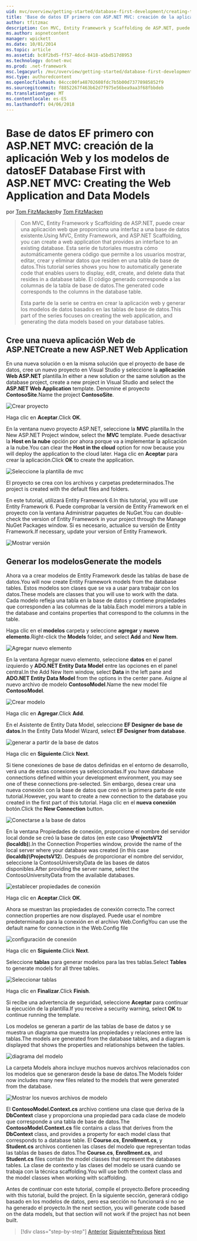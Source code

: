 ```yaml
---
uid: mvc/overview/getting-started/database-first-development/creating-the-web-application
title: 'Base de datos EF primero con ASP.NET MVC: creación de la aplicación Web y los modelos de datos | Documentos de Microsoft'
author: tfitzmac
description: Con MVC, Entity Framework y Scaffolding de ASP.NET, puede crear una aplicación web que proporciona una interfaz a una base de datos existente. Este tutorial seri...
ms.author: aspnetcontent
manager: wpickett
ms.date: 10/01/2014
ms.topic: article
ms.assetid: bc8f2bd5-ff57-4dcd-8418-a5bd517d8953
ms.technology: dotnet-mvc
ms.prod: .net-framework
msc.legacyurl: /mvc/overview/getting-started/database-first-development/creating-the-web-application
msc.type: authoredcontent
ms.openlocfilehash: 04ccc00fa48702608fdc7b5b00d73778985852f9
ms.sourcegitcommit: f8852267f463b62d7f975e56bea9aa3f68fbbdeb
ms.translationtype: MT
ms.contentlocale: es-ES
ms.lasthandoff: 04/06/2018
---
```

<a name="ef-database-first-with-aspnet-mvc-creating-the-web-application-and-data-models"></a><span data-ttu-id="d58ef-104">Base de datos EF primero con ASP.NET MVC: creación de la aplicación Web y los modelos de datos</span><span class="sxs-lookup"><span data-stu-id="d58ef-104">EF Database First with ASP.NET MVC: Creating the Web Application and Data Models</span></span>
====================
<span data-ttu-id="d58ef-105">por [Tom FitzMacken](https://github.com/tfitzmac)</span><span class="sxs-lookup"><span data-stu-id="d58ef-105">by [Tom FitzMacken](https://github.com/tfitzmac)</span></span>

> <span data-ttu-id="d58ef-106">Con MVC, Entity Framework y Scaffolding de ASP.NET, puede crear una aplicación web que proporciona una interfaz a una base de datos existente.</span><span class="sxs-lookup"><span data-stu-id="d58ef-106">Using MVC, Entity Framework, and ASP.NET Scaffolding, you can create a web application that provides an interface to an existing database.</span></span> <span data-ttu-id="d58ef-107">Esta serie de tutoriales muestra cómo automáticamente genera código que permite a los usuarios mostrar, editar, crear y eliminar datos que residen en una tabla de base de datos.</span><span class="sxs-lookup"><span data-stu-id="d58ef-107">This tutorial series shows you how to automatically generate code that enables users to display, edit, create, and delete data that resides in a database table.</span></span> <span data-ttu-id="d58ef-108">El código generado corresponde a las columnas de la tabla de base de datos.</span><span class="sxs-lookup"><span data-stu-id="d58ef-108">The generated code corresponds to the columns in the database table.</span></span>
> 
> <span data-ttu-id="d58ef-109">Esta parte de la serie se centra en crear la aplicación web y generar los modelos de datos basados en las tablas de base de datos.</span><span class="sxs-lookup"><span data-stu-id="d58ef-109">This part of the series focuses on creating the web application, and generating the data models based on your database tables.</span></span>


## <a name="create-a-new-aspnet-web-application"></a><span data-ttu-id="d58ef-110">Cree una nueva aplicación Web de ASP.NET</span><span class="sxs-lookup"><span data-stu-id="d58ef-110">Create a new ASP.NET Web Application</span></span>

<span data-ttu-id="d58ef-111">En una nueva solución o en la misma solución que el proyecto de base de datos, cree un nuevo proyecto en Visual Studio y seleccione la **aplicación Web ASP.NET** plantilla.</span><span class="sxs-lookup"><span data-stu-id="d58ef-111">In either a new solution or the same solution as the database project, create a new project in Visual Studio and select the **ASP.NET Web Application** template.</span></span> <span data-ttu-id="d58ef-112">Denomine el proyecto **ContosoSite**.</span><span class="sxs-lookup"><span data-stu-id="d58ef-112">Name the project **ContosoSite**.</span></span>

![Crear proyecto](creating-the-web-application/_static/image1.png)

<span data-ttu-id="d58ef-114">Haga clic en **Aceptar**.</span><span class="sxs-lookup"><span data-stu-id="d58ef-114">Click **OK**.</span></span>

<span data-ttu-id="d58ef-115">En la ventana nuevo proyecto ASP.NET, seleccione la **MVC** plantilla.</span><span class="sxs-lookup"><span data-stu-id="d58ef-115">In the New ASP.NET Project window, select the **MVC** template.</span></span> <span data-ttu-id="d58ef-116">Puede desactivar la **Host en la nube** opción por ahora porque va a implementar la aplicación a la nube.</span><span class="sxs-lookup"><span data-stu-id="d58ef-116">You can clear the **Host in the cloud** option for now because you will deploy the application to the cloud later.</span></span> <span data-ttu-id="d58ef-117">Haga clic en **Aceptar** para crear la aplicación.</span><span class="sxs-lookup"><span data-stu-id="d58ef-117">Click **OK** to create the application.</span></span>

![Seleccione la plantilla de mvc](creating-the-web-application/_static/image2.png)

<span data-ttu-id="d58ef-119">El proyecto se crea con los archivos y carpetas predeterminados.</span><span class="sxs-lookup"><span data-stu-id="d58ef-119">The project is created with the default files and folders.</span></span>

<span data-ttu-id="d58ef-120">En este tutorial, utilizará Entity Framework 6.</span><span class="sxs-lookup"><span data-stu-id="d58ef-120">In this tutorial, you will use Entity Framework 6.</span></span> <span data-ttu-id="d58ef-121">Puede comprobar la versión de Entity Framework en el proyecto con la ventana Administrar paquetes de NuGet.</span><span class="sxs-lookup"><span data-stu-id="d58ef-121">You can double-check the version of Entity Framework in your project through the Manage NuGet Packages window.</span></span> <span data-ttu-id="d58ef-122">Si es necesario, actualice su versión de Entity Framework.</span><span class="sxs-lookup"><span data-stu-id="d58ef-122">If necessary, update your version of Entity Framework.</span></span>

![Mostrar versión](creating-the-web-application/_static/image3.png)

## <a name="generate-the-models"></a><span data-ttu-id="d58ef-124">Generar los modelos</span><span class="sxs-lookup"><span data-stu-id="d58ef-124">Generate the models</span></span>

<span data-ttu-id="d58ef-125">Ahora va a crear modelos de Entity Framework desde las tablas de base de datos.</span><span class="sxs-lookup"><span data-stu-id="d58ef-125">You will now create Entity Framework models from the database tables.</span></span> <span data-ttu-id="d58ef-126">Estos modelos son clases que se va a usar para trabajar con los datos.</span><span class="sxs-lookup"><span data-stu-id="d58ef-126">These models are classes that you will use to work with the data.</span></span> <span data-ttu-id="d58ef-127">Cada modelo refleja una tabla en la base de datos y contiene propiedades que corresponden a las columnas de la tabla.</span><span class="sxs-lookup"><span data-stu-id="d58ef-127">Each model mirrors a table in the database and contains properties that correspond to the columns in the table.</span></span>

<span data-ttu-id="d58ef-128">Haga clic en el **modelos** carpeta y seleccione **agregar** y **nuevo elemento**.</span><span class="sxs-lookup"><span data-stu-id="d58ef-128">Right-click the **Models** folder, and select **Add** and **New Item**.</span></span>

![Agregar nuevo elemento](creating-the-web-application/_static/image4.png)

<span data-ttu-id="d58ef-130">En la ventana Agregar nuevo elemento, seleccione **datos** en el panel izquierdo y **ADO.NET Entity Data Model** entre las opciones en el panel central.</span><span class="sxs-lookup"><span data-stu-id="d58ef-130">In the Add New Item window, select **Data** in the left pane and **ADO.NET Entity Data Model** from the options in the center pane.</span></span> <span data-ttu-id="d58ef-131">Asigne al nuevo archivo de modelo **ContosoModel**.</span><span class="sxs-lookup"><span data-stu-id="d58ef-131">Name the new model file **ContosoModel**.</span></span>

![Crear modelo](creating-the-web-application/_static/image5.png)

<span data-ttu-id="d58ef-133">Haga clic en **Agregar**.</span><span class="sxs-lookup"><span data-stu-id="d58ef-133">Click **Add**.</span></span>

<span data-ttu-id="d58ef-134">En el Asistente de Entity Data Model, seleccione **EF Designer de base de datos**.</span><span class="sxs-lookup"><span data-stu-id="d58ef-134">In the Entity Data Model Wizard, select **EF Designer from database**.</span></span>

![generar a partir de la base de datos](creating-the-web-application/_static/image6.png)

<span data-ttu-id="d58ef-136">Haga clic en **Siguiente**.</span><span class="sxs-lookup"><span data-stu-id="d58ef-136">Click **Next**.</span></span>

<span data-ttu-id="d58ef-137">Si tiene conexiones de base de datos definidas en el entorno de desarrollo, verá una de estas conexiones ya seleccionadas.</span><span class="sxs-lookup"><span data-stu-id="d58ef-137">If you have database connections defined within your development environment, you may see one of these connections pre-selected.</span></span> <span data-ttu-id="d58ef-138">Sin embargo, desea crear una nueva conexión con la base de datos que creó en la primera parte de este tutorial.</span><span class="sxs-lookup"><span data-stu-id="d58ef-138">However, you want to create a new connection to the database you created in the first part of this tutorial.</span></span> <span data-ttu-id="d58ef-139">Haga clic en el **nueva conexión** botón.</span><span class="sxs-lookup"><span data-stu-id="d58ef-139">Click the **New Connection** button.</span></span>

![Conectarse a la base de datos](creating-the-web-application/_static/image7.png)

<span data-ttu-id="d58ef-141">En la ventana Propiedades de conexión, proporcione el nombre del servidor local donde se creó la base de datos (en este caso **\ProjectsV12 (localdb)**).</span><span class="sxs-lookup"><span data-stu-id="d58ef-141">In the Connection Properties window, provide the name of the local server where your database was created (in this case **(localdb)\ProjectsV12**).</span></span> <span data-ttu-id="d58ef-142">Después de proporcionar el nombre del servidor, seleccione la ContosoUniversityData de las bases de datos disponibles.</span><span class="sxs-lookup"><span data-stu-id="d58ef-142">After providing the server name, select the ContosoUniversityData from the available databases.</span></span>

![establecer propiedades de conexión](creating-the-web-application/_static/image8.png)

<span data-ttu-id="d58ef-144">Haga clic en **Aceptar**.</span><span class="sxs-lookup"><span data-stu-id="d58ef-144">Click **OK**.</span></span>

<span data-ttu-id="d58ef-145">Ahora se muestran las propiedades de conexión correcto.</span><span class="sxs-lookup"><span data-stu-id="d58ef-145">The correct connection properties are now displayed.</span></span> <span data-ttu-id="d58ef-146">Puede usar el nombre predeterminado para la conexión en el archivo Web.Config</span><span class="sxs-lookup"><span data-stu-id="d58ef-146">You can use the default name for connection in the Web.Config file</span></span>

![configuración de conexión](creating-the-web-application/_static/image9.png)

<span data-ttu-id="d58ef-148">Haga clic en **Siguiente**.</span><span class="sxs-lookup"><span data-stu-id="d58ef-148">Click **Next**.</span></span>

<span data-ttu-id="d58ef-149">Seleccione **tablas** para generar modelos para las tres tablas.</span><span class="sxs-lookup"><span data-stu-id="d58ef-149">Select **Tables** to generate models for all three tables.</span></span>

![Seleccionar tablas](creating-the-web-application/_static/image10.png)

<span data-ttu-id="d58ef-151">Haga clic en **Finalizar**.</span><span class="sxs-lookup"><span data-stu-id="d58ef-151">Click **Finish**.</span></span>

<span data-ttu-id="d58ef-152">Si recibe una advertencia de seguridad, seleccione **Aceptar** para continuar la ejecución de la plantilla.</span><span class="sxs-lookup"><span data-stu-id="d58ef-152">If you receive a security warning, select **OK** to continue running the template.</span></span>

<span data-ttu-id="d58ef-153">Los modelos se generan a partir de las tablas de base de datos y se muestra un diagrama que muestra las propiedades y relaciones entre las tablas.</span><span class="sxs-lookup"><span data-stu-id="d58ef-153">The models are generated from the database tables, and a diagram is displayed that shows the properties and relationships between the tables.</span></span>

![diagrama del modelo](creating-the-web-application/_static/image11.png)

<span data-ttu-id="d58ef-155">La carpeta Models ahora incluye muchos nuevos archivos relacionados con los modelos que se generaron desde la base de datos.</span><span class="sxs-lookup"><span data-stu-id="d58ef-155">The Models folder now includes many new files related to the models that were generated from the database.</span></span>

![Mostrar los nuevos archivos de modelo](creating-the-web-application/_static/image12.png)

<span data-ttu-id="d58ef-157">El **ContosoModel.Context.cs** archivo contiene una clase que deriva de la **DbContext** clase y proporciona una propiedad para cada clase de modelo que corresponde a una tabla de base de datos.</span><span class="sxs-lookup"><span data-stu-id="d58ef-157">The **ContosoModel.Context.cs** file contains a class that derives from the **DbContext** class, and provides a property for each model class that corresponds to a database table.</span></span> <span data-ttu-id="d58ef-158">El **Course.cs**, **Enrollment.cs**, y **Student.cs** archivos contienen las clases del modelo que representan todas las tablas de bases de datos.</span><span class="sxs-lookup"><span data-stu-id="d58ef-158">The **Course.cs**, **Enrollment.cs**, and **Student.cs** files contain the model classes that represent the databases tables.</span></span> <span data-ttu-id="d58ef-159">La clase de contexto y las clases del modelo se usará cuando se trabaja con la técnica scaffolding.</span><span class="sxs-lookup"><span data-stu-id="d58ef-159">You will use both the context class and the model classes when working with scaffolding.</span></span>

<span data-ttu-id="d58ef-160">Antes de continuar con este tutorial, compile el proyecto.</span><span class="sxs-lookup"><span data-stu-id="d58ef-160">Before proceeding with this tutorial, build the project.</span></span> <span data-ttu-id="d58ef-161">En la siguiente sección, generará código basado en los modelos de datos, pero esa sección no funcionará si no se ha generado el proyecto.</span><span class="sxs-lookup"><span data-stu-id="d58ef-161">In the next section, you will generate code based on the data models, but that section will not work if the project has not been built.</span></span>

> [!div class="step-by-step"]
> <span data-ttu-id="d58ef-162">[Anterior](setting-up-database.md)
> [Siguiente](generating-views.md)</span><span class="sxs-lookup"><span data-stu-id="d58ef-162">[Previous](setting-up-database.md)
[Next](generating-views.md)</span></span>

